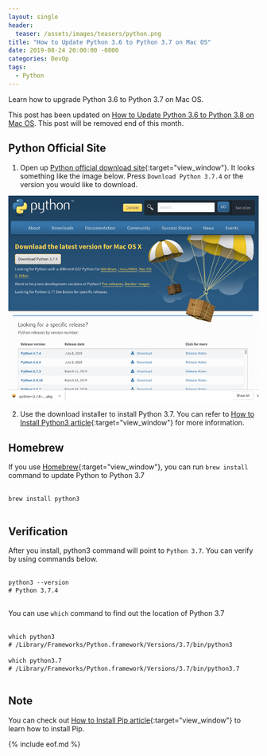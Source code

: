 ```yaml
---
layout: single
header:
  teaser: /assets/images/teasers/python.png
title: "How to Update Python 3.6 to Python 3.7 on Mac OS"
date: 2019-08-24 20:00:00 -0800
categories: DevOp
tags:
  - Python
---
```

Learn how to upgrade Python 3.6 to Python 3.7 on Mac OS.  

This post has been updated on [How to Update Python 3.6 to Python 3.8 on Mac OS](https://jun711.github.io/devops/how-to-update-python3.6-to-python3.7-plus-on-mac-os/). This post will be removed end of this month.  

## Python Official Site
1) Open up [Python official download site](https://www.python.org/downloads/){:target="view_window"}. It looks something like the image below. Press `Download Python 3.7.4` or the version you would like to download.  

![Python Official Site](/assets/images/2019-08-22-how-to-install-python3-on-mac-os/python-official-download-site.png)

2) Use the download installer to install Python 3.7. You can refer to [How to Install Python3 article](https://jun711.github.io/devops/how-to-install-python3-on-mac-os/){:target="view_window"} for more information.  

## Homebrew
If you use [Homebrew](https://brew.sh/){:target="view_window"}, you can run `brew install` command to update Python to Python 3.7  

<pre class='code'><code>
brew install python3

</code></pre>

## Verification 
After you install, python3 command will point to `Python 3.7`. You can verify by using commands below.    

<pre class='code'><code>
python3 --version
# Python 3.7.4

</code></pre>

You can use `which` command to find out the location of Python 3.7      

<pre class='code'><code>
which python3  
# /Library/Frameworks/Python.framework/Versions/3.7/bin/python3

which python3.7
# /Library/Frameworks/Python.framework/Versions/3.7/bin/python3.7

</code></pre>

## Note
You can check out [How to Install Pip article](https://jun711.github.io/devops/how-to-install-pip-on-mac-os/){:target="view_window"} to learn how to install Pip.   

{% include eof.md %}
